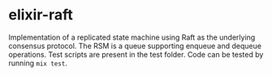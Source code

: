 # elixir-raft
Implementation of a replicated state machine using Raft as the underlying consensus protocol. The RSM is a queue supporting enqueue and dequeue operations. 
Test scripts are present in the test folder. Code can be tested by running `mix test`.
